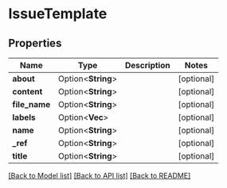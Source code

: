 # IssueTemplate

## Properties

Name | Type | Description | Notes
------------ | ------------- | ------------- | -------------
**about** | Option<**String**> |  | [optional]
**content** | Option<**String**> |  | [optional]
**file_name** | Option<**String**> |  | [optional]
**labels** | Option<**Vec<String>**> |  | [optional]
**name** | Option<**String**> |  | [optional]
**_ref** | Option<**String**> |  | [optional]
**title** | Option<**String**> |  | [optional]

[[Back to Model list]](../README.md#documentation-for-models) [[Back to API list]](../README.md#documentation-for-api-endpoints) [[Back to README]](../README.md)


